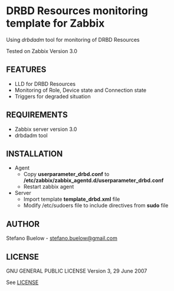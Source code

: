 DRBD Resources monitoring template for Zabbix
=============================================

Using _drbdadm_ tool for monitoring of DRBD Resources

Tested on Zabbix Version 3.0

FEATURES
--------
* LLD for DRBD Resources
* Monitoring of Role, Device state and Connection state
* Triggers for degraded situation

REQUIREMENTS
------------
* Zabbix server version 3.0
* drbdadm tool

INSTALLATION
------------
* Agent
  * Copy __userparameter_drbd.conf__ to __/etc/zabbix/zabbix_agentd.d/userparameter_drbd.conf__
  * Restart zabbix agent
* Server
  * Import template __template_drbd.xml__ file
  * Modify /etc/sudoers file to include directives from __sudo__ file

AUTHOR
------
Stefano Buelow - stefano.buelow@gmail.com

LICENSE
-------
GNU GENERAL PUBLIC LICENSE Version 3, 29 June 2007

See [LICENSE](LICENSE)

